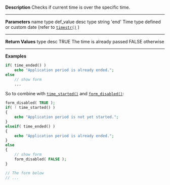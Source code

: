 **Description**
Checks if current time is over the specific time.

--------
**Parameters**
name	type	def_value	desc
type	string	'end'	Time type defined or custom date (refer to [`timestr()`](#timestr) )

--------
**Return Values**
type	desc
TRUE	The time is already passed
FALSE	otherwise

--------
**Examples**

```php
if( time_ended() )
	echo "Application period is already ended.";
else
	// show form
	...
```

So to combine with [`time_started()`](#time_started) and [`form_disabled()`](#form_disabled):
```php
form_disabled( TRUE );
if( ! time_started() )
{
    echo "Application period is not yet started.";
}
elseif( time_ended() )
{
    echo "Application period is already ended.";
}
else
{
    // show form
    form_disabled( FALSE );
}

// The form below
// ...
```
